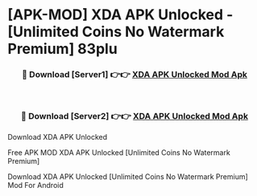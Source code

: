 # [APK-MOD] XDA APK Unlocked - [Unlimited Coins No Watermark Premium] 83plu



<div align="center">
<h3>🔴 Download [Server1] 👉👉 <a href="https://momento.my/?title=XDA_APK_Unlocked">XDA APK Unlocked Mod Apk</a></h3><br>

<h3>🔴 Download [Server2] 👉👉 <a href="https://momento.my/?title=XDA_APK_Unlocked">XDA APK Unlocked Mod Apk</a></h3>
</div>



Download XDA APK Unlocked 

Free APK MOD XDA APK Unlocked [Unlimited Coins No Watermark Premium]

Download XDA APK Unlocked [Unlimited Coins No Watermark Premium] Mod For Android
